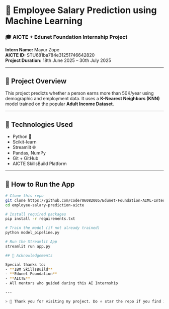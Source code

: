 # 💼 Employee Salary Prediction using Machine Learning

### 🎓 AICTE + Edunet Foundation Internship Project  
**Intern Name:** Mayur Zope                 
**AICTE ID:** STU681ba784e31251746642820  
**Project Duration:** 18th June 2025 – 30th July 2025

---

## 📌 Project Overview

This project predicts whether a person earns more than 50K/year using demographic and employment data. It uses a **K-Nearest Neighbors (KNN)** model trained on the popular **Adult Income Dataset**.

---

## 🔧 Technologies Used

- Python 🐍
- Scikit-learn
- Streamlit 🌐
- Pandas, NumPy
- Git + GitHub
- AICTE SkillsBuild Platform

---

## 🚀 How to Run the App

```bash
# Clone this repo
git clone https://github.com/coder06082005/Edunet-Foundation-AIML-Internship-IBM-Employee-Salary-Prediction
cd employee-salary-prediction-aicte

# Install required packages
pip install -r requirements.txt

# Train the model (if not already trained)
python model_pipeline.py

# Run the Streamlit App
streamlit run app.py

## 🏁 Acknowledgements

Special thanks to:
- **IBM SkillsBuild**
- **Edunet Foundation**
- **AICTE**
- All mentors who guided during this AI Internship

---

> 🙏 Thank you for visiting my project. Do ⭐ star the repo if you find it useful or inspiring!
